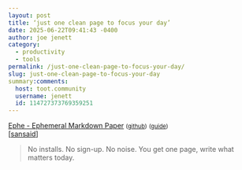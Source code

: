 ```yaml
---
layout: post
title: ‘just one clean page to focus your day’
date: 2025-06-22T09:41:43 -0400
author: joe jenett
category:
  - productivity
  - tools
permalink: /just-one-clean-page-to-focus-your-day/
slug: just-one-clean-page-to-focus-your-day
summary:comments:
  host: toot.community
  username: jenett
  id: 114727373769359251
---
```

<a href="https://ephe.app/landing">Ephe - Ephemeral Markdown Paper</a> <small>(<a href="https://github.com/unvalley/ephe">github</a>)</small>  <small>(<a href="https://github.com/unvalley/ephe/blob/main/.github/guide.md">guide</a>)</small><br>[<a title="source" href="https://pinboard.in/u:sansaid">sansaid</a>]
<blockquote><p>No installs. No sign-up. No noise.
You get one page, write what matters today.</p></blockquote>
<a href="https://brid.gy/publish/mastodon"></a>